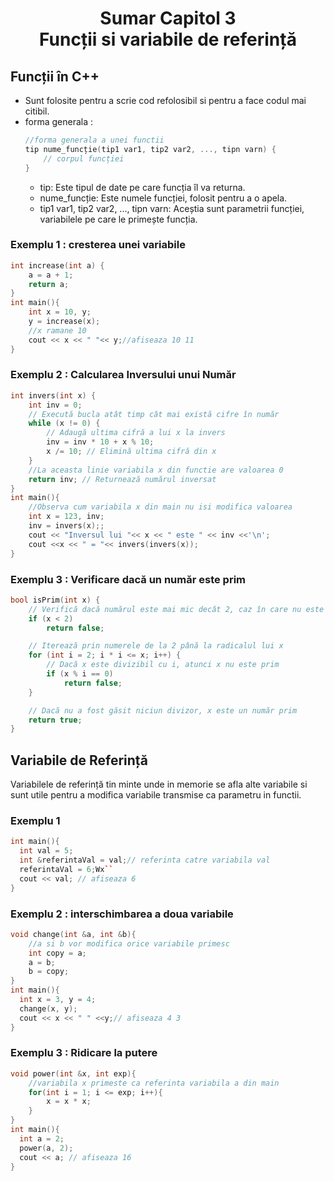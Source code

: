 <h1 align="center">Sumar Capitol 3<br>Funcții si variabile de referință</h1>

## Funcții în C++
- Sunt folosite pentru a scrie cod refolosibil si pentru a face codul mai citibil.
- forma generala : 
    ```cpp
    //forma generala a unei functii
    tip nume_funcție(tip1 var1, tip2 var2, ..., tipn varn) {
        // corpul funcției
    }
    ```
    - tip: Este tipul de date pe care funcția îl va returna.
    - nume_funcție: Este numele funcției, folosit pentru a o apela.
    - tip1 var1, tip2 var2, ..., tipn varn: Aceștia sunt parametrii funcției, variabilele pe care le primește funcția.



### Exemplu 1 : cresterea unei variabile

```cpp
int increase(int a) {
    a = a + 1;
    return a;
}
int main(){
    int x = 10, y;
    y = increase(x);
    //x ramane 10
    cout << x << " "<< y;//afiseaza 10 11
}
```

### Exemplu 2 : Calcularea Inversului unui Număr
```cpp
int invers(int x) {
    int inv = 0;
    // Execută bucla atât timp cât mai există cifre în număr
    while (x != 0) {
        // Adaugă ultima cifră a lui x la invers
        inv = inv * 10 + x % 10; 
        x /= 10; // Elimină ultima cifră din x
    }
    //La aceasta linie variabila x din functie are valoarea 0
    return inv; // Returnează numărul inversat
}
int main(){
    //Observa cum variabila x din main nu isi modifica valoarea
    int x = 123, inv;
    inv = invers(x);;
    cout << "Inversul lui "<< x << " este " << inv <<'\n';
    cout <<x << " = "<< invers(invers(x));
}
```

### Exemplu 3 : Verificare dacă un număr este prim
```cpp
bool isPrim(int x) {
    // Verifică dacă numărul este mai mic decât 2, caz în care nu este prim
    if (x < 2) 
        return false;

    // Iterează prin numerele de la 2 până la radicalul lui x
    for (int i = 2; i * i <= x; i++) {
        // Dacă x este divizibil cu i, atunci x nu este prim
        if (x % i == 0) 
            return false;
    }

    // Dacă nu a fost găsit niciun divizor, x este un număr prim
    return true;
}
```
## Variabile de Referință

Variabilele de referință tin minte unde in memorie se afla alte variabile si sunt utile pentru a modifica variabile transmise ca parametru in functii.
### Exemplu 1
  ```cpp
int main(){
    int val = 5;
    int &referintaVal = val;// referinta catre variabila val
    referintaVal = 6;Wx``
    cout << val; // afiseaza 6
}
  ```
### Exemplu 2 : interschimbarea a doua variabile
```cpp
void change(int &a, int &b){
    //a si b vor modifica orice variabile primesc
    int copy = a;
    a = b;
    b = copy;
}
int main(){
  int x = 3, y = 4;
  change(x, y);
  cout << x << " " <<y;// afiseaza 4 3
}
```
### Exemplu 3 : Ridicare la putere
```cpp
void power(int &x, int exp){
    //variabila x primeste ca referinta variabila a din main
    for(int i = 1; i <= exp; i++){
        x = x * x;
    }
}
int main(){
  int a = 2;
  power(a, 2);
  cout << a; // afiseaza 16
}
  ```